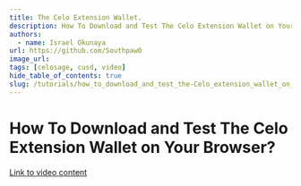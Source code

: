 ```yaml
---
title: The Celo Extension Wallet.
description: How To Download and Test The Celo Extension Wallet on Your Browser.
authors:
  - name: Israel Okunaya
url: https://github.com/Southpaw0
image_url:
tags: [celosage, cusd, video]
hide_table_of_contents: true
slug: /tutorials/how_to_download_and_test_the-Celo_extension_wallet_on_your_browser
---
```


# How To Download and Test The Celo Extension Wallet on Your Browser?
[Link to video content](https://www.youtube.com/watch?v=KD_0kKxtl8c&t=58s)   
